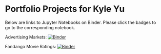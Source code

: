 # Portfolio Projects for Kyle Yu

Below are links to Jupyter Notebooks on Binder. Please click the badges to go to the corresponding notebook.

Advertising Markets: [![Binder](https://mybinder.org/badge_logo.svg)](https://mybinder.org/v2/gh/yoose/data/master?filepath=Project_Advertising_Markets.ipynb)

Fandango Movie Ratings: [![Binder](https://mybinder.org/badge_logo.svg)](https://mybinder.org/v2/gh/yoose/data/master?filepath=Project_Fandango_Ratings.ipynb)
